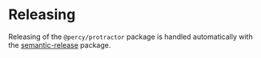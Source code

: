 # Releasing

Releasing of the `@percy/protractor` package is handled automatically with the [semantic-release](https://github.com/semantic-release/semantic-release) package.
